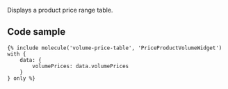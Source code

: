 Displays a product price range table.

## Code sample 

```
{% include molecule('volume-price-table', 'PriceProductVolumeWidget') with {
    data: {
        volumePrices: data.volumePrices
    }
} only %}
```
